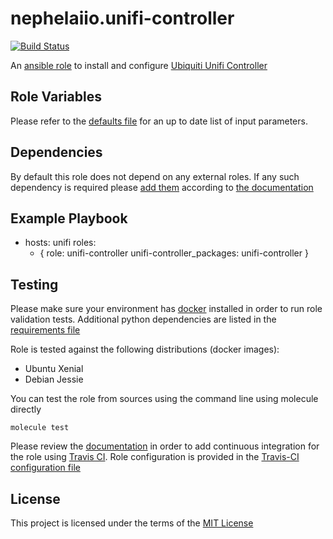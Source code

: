 nephelaiio.unifi-controller
=========

[![Build Status](https://travis-ci.org/nephelaiio/ansible-role-unifi-controller.svg?branch=master)](https://travis-ci.org/nephelaiio/ansible-role-unifi-controller)

An [ansible role](https://galaxy.ansible.com/nephelaiio/unifi-controller) to install and configure [Ubiquiti Unifi Controller](https://www.ubnt.com/enterprise/software/)

Role Variables
--------------

Please refer to the [defaults file](/defaults/main.yml) for an up to date list of input parameters.

Dependencies
------------

By default this role does not depend on any external roles. If any such dependency is required please [add them](/meta/main.yml) according to [the documentation](http://docs.ansible.com/ansible/playbooks_roles.html#role-dependencies)

Example Playbook
----------------

- hosts: unifi
  roles:
     - { role: unifi-controller unifi-controller_packages: unifi-controller }

Testing
-------

Please make sure your environment has [docker](https://www.docker.com) installed in order to run role validation tests. Additional python dependencies are listed in the [requirements file](/requirements.txt)

Role is tested against the following distributions (docker images):
  * Ubuntu Xenial
  * Debian Jessie

You can test the role from sources using the command line using molecule directly
```
molecule test
```
Please review the [documentation](http://docs.ansible.com/ansible/galaxy.html#setup-travis-integrations) in order to add continuous integration for the role using [Travis CI](https://travis-ci.org). Role configuration is provided in the [Travis-CI configuration file](/travis.yml)

License
-------

This project is licensed under the terms of the [MIT License](/LICENSE)
